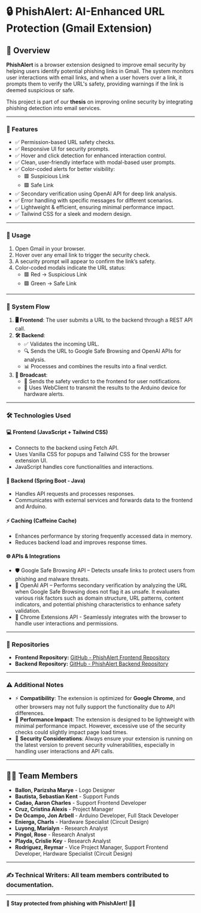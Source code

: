 # 🔒 PhishAlert: AI-Enhanced URL Protection (Gmail Extension)

## 📝 Overview
**PhishAlert** is a browser extension designed to improve email security by helping users identify potential phishing links in Gmail. The system monitors user interactions with email links, and when a user hovers over a link, it prompts them to verify the URL's safety, providing warnings if the link is deemed suspicious or safe.

This project is part of our **thesis** on improving online security by integrating phishing detection into email services.


---

### 🚀 Features
- ✅ Permission-based URL safety checks.
- ✅ Responsive UI for security prompts.
- ✅ Hover and click detection for enhanced interaction control.
- ✅ Clean, user-friendly interface with modal-based user prompts.
- ✅ Color-coded alerts for better visibility:
  - 🟥 Suspicious Link
  - 🟩 Safe Link
- ✅ Secondary verification using OpenAI API for deep link analysis.
- ✅ Error handling with specific messages for different scenarios.
- ✅ Lightweight & efficient, ensuring minimal performance impact.
- ✅ Tailwind CSS for a sleek and modern design.

---


### 🎯 Usage
1. Open Gmail in your browser.
2. Hover over any email link to trigger the security check.
3. A security prompt will appear to confirm the link’s safety.
4. Color-coded modals indicate the URL status:
   - 🟥 Red → Suspicious Link
   - 🟩 Green → Safe Link


---

### 🔁 System Flow
1. **🖥️ Frontend**: The user submits a URL to the backend through a REST API call.
2. **🛠️ Backend**:
    - ✅ Validates the incoming URL.
    - 🔍 Sends the URL to Google Safe Browsing and OpenAI APIs for analysis.
    - 📊 Processes and combines the results into a final verdict.
3. **📡 Broadcast**:
    - 📩 Sends the safety verdict to the frontend for user notifications.
    - 📡 Uses WebClient to transmit the results to the Arduino device for hardware alerts.

---

### 🛠 Technologies Used

#### 💻 Frontend (JavaScript + Tailwind CSS)
  - Connects to the backend using Fetch API.
  - Uses Vanilla CSS for popups and Tailwind CSS for the browser extension UI.
  - JavaScript handles core functionalities and interactions.

#### 🔧 Backend (Spring Boot - Java)
  - Handles API requests and processes responses.
  - Communicates with external services and forwards data to the frontend and Arduino.

#### ⚡ Caching (Caffeine Cache)
  - Enhances performance by storing frequently accessed data in memory.
  - Reduces backend load and improves response times.

#### 🌐 APIs & Integrations
  - 🛡 Google Safe Browsing API – Detects unsafe links to protect users from phishing and malware threats.
  - 🤖 OpenAI API – Performs secondary verification by analyzing the URL when Google Safe Browsing does not flag it as unsafe. It evaluates various risk factors such as domain structure, URL patterns, content indicators, and potential phishing characteristics to enhance safety validation.
  - 🧩 Chrome Extensions API - Seamlessly integrates with the browser to handle user interactions and permissions.


---

### 📂 Repositories
- **Frontend Repository:** [GitHub - PhishAlert Frontend Repository](https://github.com/JonArbell/phish-alert-frontend)  
- **Backend Repository:** [GitHub - PhishAlert Backend Repository](https://github.com/JonArbell/phish-alert-backend)


---


### ⚠️ Additional Notes
- ⚡ **Compatibility**: The extension is optimized for **Google Chrome**, and other browsers may not fully support the functionality due to API differences.
- 🚀 **Performance Impact**: The extension is designed to be lightweight with minimal performance impact. However, excessive use of the security checks could slightly impact page load times.
- 🔐 **Security Considerations**: Always ensure your extension is running on the latest version to prevent security vulnerabilities, especially in handling user interactions and API calls.


---


## 👨‍💻 Team Members
- **Ballon, Parizsha Marye** - Logo Designer
- **Bautista, Sebastian Kent** - Support Funds
- **Cadao, Aaron Charles** - Support Frontend Developer
- **Cruz, Cristina Alexis** - Project Manager
- **De Ocampo, Jon Arbell** - Arduino Developer, Full Stack Developer
- **Enierga, Charls** - Hardware Specialist (Circuit Design)
- **Luyong, Marialyn** - Research Analyst
- **Pingol, Rose** - Research Analyst
- **Playda, Crislie Key** - Research Analyst
- **Rodriguez, Reymar** - Vice Project Manager, Support Frontend Developer, Hardware Specialist (Circuit Design)


---

### ✍️ Technical Writers: All team members contributed to documentation.

---

**🚀 Stay protected from phishing with PhishAlert! 🔐💡**
